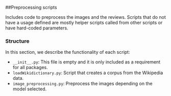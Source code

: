 ##Preprocessing scripts

Includes code to preprocess the images and the reviews. Scripts that do not have a usage defined are mostly helper scripts
called from other scripts or have hard-coded parameters.

### Structure

In this section, we describe the functionality of each script:
* `__init__.py`: This file is empty and it is only included as a requirement for all packages.
* `loadWikidictionary.py`: Script that creates a corpus from the Wikipedia data.
* `image_preprocessing.py`: Preprocess the images depending on the model selected.
